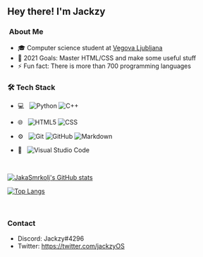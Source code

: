 <h2> Hey there! I'm Jackzy

<h3>&nbsp;About Me </h3>

- 🎓 Computer science student at [Vegova Ljubljana](https://www.vegova.si/)
- 🥅 2021 Goals: Master HTML/CSS and make some useful stuff
- ⚡ Fun fact: There is more than 700 programming languages 

<h3> 🛠 Tech Stack </h3>

- 💻 &nbsp;
  ![Python](https://img.shields.io/badge/-Python-333333?style=flat&logo=python)
  ![C++](https://img.shields.io/badge/-C++-333333?style=flat&logo=C%2B%2B&logoColor=00599C)
  
- 🌐 &nbsp;
  ![HTML5](https://img.shields.io/badge/-HTML5-333333?style=flat&logo=HTML5)
  ![CSS](https://img.shields.io/badge/-CSS-333333?style=flat&logo=CSS3&logoColor=1572B6)
- ⚙️ &nbsp;
  ![Git](https://img.shields.io/badge/-Git-333333?style=flat&logo=git)
  ![GitHub](https://img.shields.io/badge/-GitHub-333333?style=flat&logo=github)
  ![Markdown](https://img.shields.io/badge/-Markdown-333333?style=flat&logo=markdown)
- 🔧 &nbsp;
  ![Visual Studio Code](https://img.shields.io/badge/-Visual%20Studio%20Code-333333?style=flat&logo=visual-studio-code&logoColor=007ACC)

<br/>

[![JakaSmrkolj's GitHub stats](https://github-readme-stats.vercel.app/api?username=JakaSmrkolj&show_icons=true&theme=radical)](https://github.com/anuraghazra/github-readme-stats)

[![Top Langs](https://github-readme-stats.vercel.app/api/top-langs/?username=JakaSmrkolj&theme=radical)](https://github.com/MaticBabnik)

<br/>

<h3>Contact </h3>

- Discord: Jackzy#4296
- Twitter: https://twitter.com/jackzyOS
